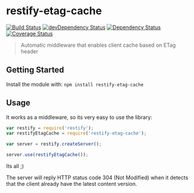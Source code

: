 # restify-etag-cache

[![Build Status](https://travis-ci.org/zephrax/restify-etag-cache.svg?branch=master)](https://travis-ci.org/zephrax/restify-etag-cache)
[![devDependency Status](https://david-dm.org/zephrax/restify-etag-cache/dev-status.svg)](https://david-dm.org/zephrax/restify-etag-cache#info=devDependencies)
[![Dependency Status](https://david-dm.org/zephrax/restify-etag-cache.svg)](https://david-dm.org/zephrax/restify-etag-cache)         
[![Coverage Status](https://coveralls.io/repos/github/zephrax/restify-etag-cache/badge.svg?branch=master)](https://coveralls.io/github/zephrax/restify-etag-cache?branch=master)

> Automatic middleware that enables client cache based on ETag header

## Getting Started

Install the module with: `npm install restify-etag-cache`

## Usage

It works as a middleware, so its very easy to use the library:

```javascript
var restify = require('restify');
var restifyEtagCache = require('restify-etag-cache');

var server = restify.createServer();

server.use(restifyEtagCache()); 
```

Its all ;)

The server will reply HTTP status code 304 (Not Modified) when it detects that the client already have the latest content version.

